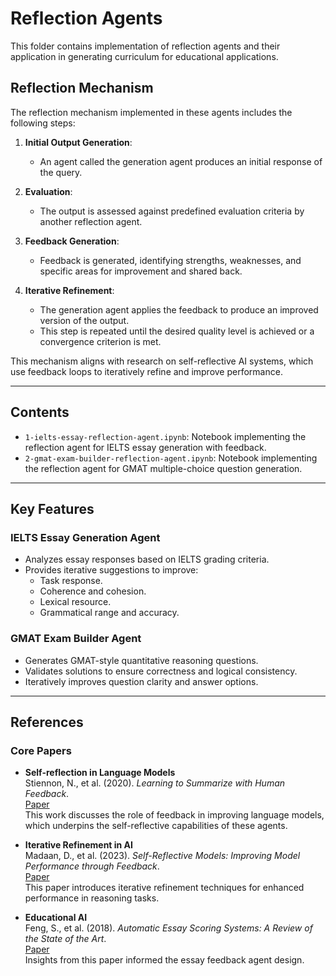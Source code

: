 # Reflection Agents

This folder contains implementation of reflection agents and their application in generating curriculum for educational
applications.

## Reflection Mechanism

The reflection mechanism implemented in these agents includes the following steps:

1. **Initial Output Generation**:
   - An agent called the generation agent produces an initial response of the query.

2. **Evaluation**:
   - The output is assessed against predefined evaluation criteria by another reflection agent.

3. **Feedback Generation**:
   - Feedback is generated, identifying strengths, weaknesses, and specific areas for improvement and shared back.

4. **Iterative Refinement**:
   - The generation agent applies the feedback to produce an improved version of the output.
   - This step is repeated until the desired quality level is achieved or a convergence criterion is met.

This mechanism aligns with research on self-reflective AI systems, which use feedback loops to iteratively refine and improve performance.

---

## Contents

- `1-ielts-essay-reflection-agent.ipynb`: Notebook implementing the reflection agent for IELTS essay generation with feedback.
- `2-gmat-exam-builder-reflection-agent.ipynb`: Notebook implementing the reflection agent for GMAT multiple-choice question generation.

---

## Key Features

### IELTS Essay Generation Agent
- Analyzes essay responses based on IELTS grading criteria.
- Provides iterative suggestions to improve:
  - Task response.
  - Coherence and cohesion.
  - Lexical resource.
  - Grammatical range and accuracy.

### GMAT Exam Builder Agent
- Generates GMAT-style quantitative reasoning questions.
- Validates solutions to ensure correctness and logical consistency.
- Iteratively improves question clarity and answer options.

---

## References

### Core Papers
- **Self-reflection in Language Models**  
  Stiennon, N., et al. (2020). *Learning to Summarize with Human Feedback*.  
  [Paper](https://arxiv.org/abs/2009.01325)  
  This work discusses the role of feedback in improving language models, which underpins the self-reflective capabilities of these agents.

- **Iterative Refinement in AI**  
  Madaan, D., et al. (2023). *Self-Reflective Models: Improving Model Performance through Feedback*.  
  [Paper](https://arxiv.org/abs/2303.11313)  
  This paper introduces iterative refinement techniques for enhanced performance in reasoning tasks.

- **Educational AI**  
  Feng, S., et al. (2018). *Automatic Essay Scoring Systems: A Review of the State of the Art*.  
  [Paper](https://arxiv.org/abs/1811.01744)  
  Insights from this paper informed the essay feedback agent design.


